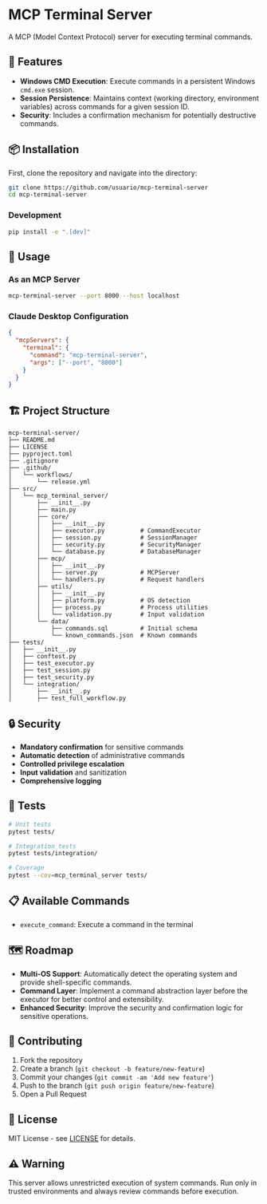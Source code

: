 # MCP Terminal Server

A MCP (Model Context Protocol) server for executing terminal commands.

## 🚀 Features

- **Windows CMD Execution**: Execute commands in a persistent Windows `cmd.exe` session.
- **Session Persistence**: Maintains context (working directory, environment variables) across commands for a given session ID.
- **Security**: Includes a confirmation mechanism for potentially destructive commands.

## 📦 Installation

First, clone the repository and navigate into the directory:
```bash
git clone https://github.com/usuario/mcp-terminal-server
cd mcp-terminal-server
```

### Development

```bash
pip install -e ".[dev]"
```

## 🔧 Usage

### As an MCP Server

```bash
mcp-terminal-server --port 8000 --host localhost
```

### Claude Desktop Configuration

```json
{
  "mcpServers": {
    "terminal": {
      "command": "mcp-terminal-server",
      "args": ["--port", "8000"]
    }
  }
}
```

## 🏗️ Project Structure

```
mcp-terminal-server/
├── README.md
├── LICENSE
├── pyproject.toml
├── .gitignore
├── .github/
│   └── workflows/
│       └── release.yml
├── src/
│   └── mcp_terminal_server/
│       ├── __init__.py
│       ├── main.py
│       ├── core/
│       │   ├── __init__.py
│       │   ├── executor.py          # CommandExecutor
│       │   ├── session.py           # SessionManager
│       │   ├── security.py          # SecurityManager
│       │   └── database.py          # DatabaseManager
│       ├── mcp/
│       │   ├── __init__.py
│       │   ├── server.py            # MCPServer
│       │   └── handlers.py          # Request handlers
│       ├── utils/
│       │   ├── __init__.py
│       │   ├── platform.py          # OS detection
│       │   ├── process.py           # Process utilities
│       │   └── validation.py        # Input validation
│       └── data/
│           ├── commands.sql         # Initial schema
│           └── known_commands.json  # Known commands
├── tests/
│   ├── __init__.py
│   ├── conftest.py
│   ├── test_executor.py
│   ├── test_session.py
│   ├── test_security.py
│   └── integration/
│       ├── __init__.py
│       ├── test_full_workflow.py
```

## 🔒 Security

- **Mandatory confirmation** for sensitive commands
- **Automatic detection** of administrative commands
- **Controlled privilege escalation**
- **Input validation** and sanitization
- **Comprehensive logging**

## 🧪 Tests

```bash
# Unit tests
pytest tests/

# Integration tests
pytest tests/integration/

# Coverage
pytest --cov=mcp_terminal_server tests/
```

## 📋 Available Commands

- `execute_command`: Execute a command in the terminal

## 🗺️ Roadmap

- **Multi-OS Support**: Automatically detect the operating system and provide shell-specific commands.
- **Command Layer**: Implement a command abstraction layer before the executor for better control and extensibility.
- **Enhanced Security**: Improve the security and confirmation logic for sensitive operations.

## 🤝 Contributing

1. Fork the repository
2. Create a branch (`git checkout -b feature/new-feature`)
3. Commit your changes (`git commit -am 'Add new feature'`)
4. Push to the branch (`git push origin feature/new-feature`)
5. Open a Pull Request

## 📄 License

MIT License - see [LICENSE](LICENSE) for details.

## ⚠️ Warning

This server allows unrestricted execution of system commands. Run only in trusted environments and always review commands before execution.
